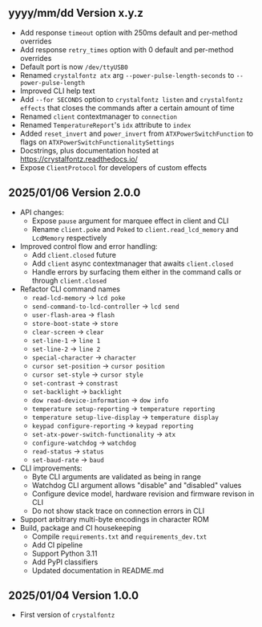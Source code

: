 ## yyyy/mm/dd Version x.y.z

- Add response `timeout` option with 250ms default and per-method overrides
- Add response `retry_times` option with 0 default and per-method overrides
- Default port is now `/dev/ttyUSB0`
- Renamed `crystalfontz atx` arg `--power-pulse-length-seconds` to `--power-pulse-length`
- Improved CLI help text
- Add `--for SECONDS` option to `crystalfontz listen` and `crystalfontz effects` that closes the commands after a certain amount of time
- Renamed `client` contextmanager to `connection`
- Renamed `TemperatureReport`'s `idx` attribute to `index`
- Added `reset_invert` and `power_invert` from `ATXPowerSwitchFunction` to flags on `ATXPowerSwitchFunctionalitySettings`
- Docstrings, plus documentation hosted at <https://crystalfontz.readthedocs.io/>
- Expose `ClientProtocol` for developers of custom effects

## 2025/01/06 Version 2.0.0

- API changes:
  - Expose `pause` argument for marquee effect in client and CLI
  - Rename `client.poke` and `Poked` to `client.read_lcd_memory` and `LcdMemory` respectively
- Improved control flow and error handling:
  - Add `client.closed` future
  - Add `client` async contextmanager that awaits `client.closed`
  - Handle errors by surfacing them either in the command calls or through `client.closed`
- Refactor CLI command names
  - `read-lcd-memory` -> `lcd poke`
  - `send-command-to-lcd-controller` -> `lcd send`
  - `user-flash-area` -> `flash`
  - `store-boot-state` -> `store`
  - `clear-screen` -> `clear`
  - `set-line-1` -> `line 1`
  - `set-line-2` -> `line 2`
  - `special-character` -> `character`
  - `cursor set-position` -> `cursor position`
  - `cursor set-style` -> `cursor style`
  - `set-contrast` -> `constrast`
  - `set-backlight` -> `backlight`
  - `dow read-device-information` -> `dow info`
  - `temperature setup-reporting` -> `temperature reporting`
  - `temperature setup-live-display` -> `temperature display`
  - `keypad configure-reporting` -> `keypad reporting`
  - `set-atx-power-switch-functionality` -> `atx`
  - `configure-watchdog` -> `watchdog`
  - `read-status` -> `status`
  - `set-baud-rate` -> `baud`
- CLI improvements:
  - Byte CLI arguments are validated as being in range
  - Watchdog CLI argument allows "disable" and "disabled" values
  - Configure device model, hardware revision and firmware revison in CLI
  - Do not show stack trace on connection errors in CLI
- Support arbitrary multi-byte encodings in character ROM
- Build, package and CI housekeeping
  - Compile `requirements.txt` and `requirements_dev.txt`
  - Add CI pipeline
  - Support Python 3.11
  - Add PyPI classifiers
  - Updated documentation in README.md

## 2025/01/04 Version 1.0.0

- First version of `crystalfontz`
